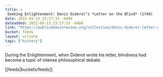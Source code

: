 ```yaml
---
title: > 
 Seeking Enlightenment: Denis Diderot’s *Letter on the Blind* (1749)
date: 2022-04-13 23:17:33 -0400
dateadded: 2022-04-13 23:17:33 -0400
link: "https://publicdomainreview.org/collection/denis-diderot-letter-on-the-blind"
bucket: feeds
layout: urlnote
tags: ["history"]
--- 
```

During the Enlightenment, when Diderot wrote his letter, blindness had become a topic of intense philosophical debate.
 <!-- end excerpt --> 
<div class='bucket'>[[feeds|buckets/feeds]]</div> 
